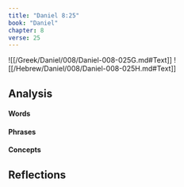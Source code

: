 ```yaml
---
title: "Daniel 8:25"
book: "Daniel"
chapter: 8
verse: 25
---
```

![[/Greek/Daniel/008/Daniel-008-025G.md#Text]]
![[/Hebrew/Daniel/008/Daniel-008-025H.md#Text]]

## Analysis

#### Words

#### Phrases

#### Concepts

## Reflections
